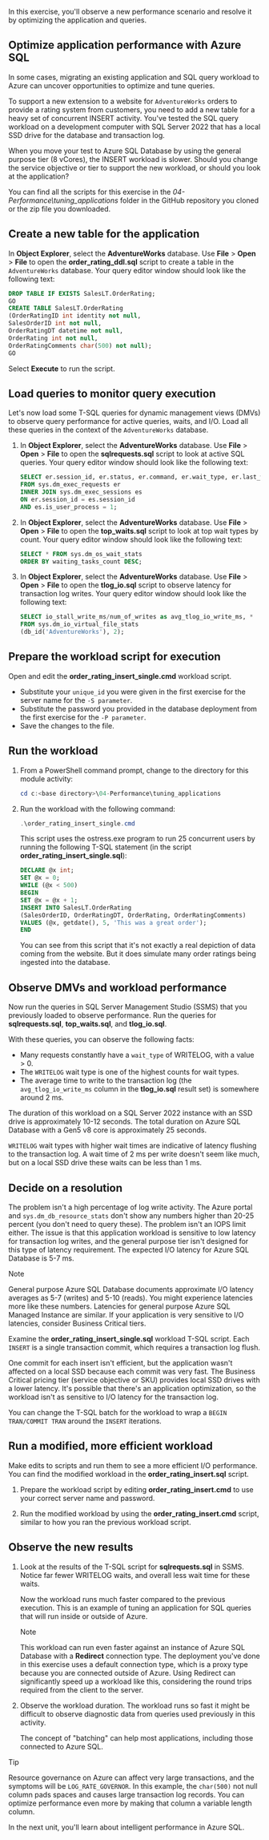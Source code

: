 In this exercise, you'll observe a new performance scenario and resolve it by optimizing the application and queries.

## Optimize application performance with Azure SQL

In some cases, migrating an existing application and SQL query workload to Azure can uncover opportunities to optimize and tune queries.

To support a new extension to a website for `AdventureWorks` orders to provide a rating system from customers, you need to add a new table for a heavy set of concurrent INSERT activity. You've tested the SQL query workload on a development computer with SQL Server 2022 that has a local SSD drive for the database and transaction log.

When you move your test to Azure SQL Database by using the general purpose tier (8 vCores), the INSERT workload is slower. Should you change the service objective or tier to support the new workload, or should you look at the application?

You can find all the scripts for this exercise in the *04-Performance\tuning_applications* folder in the GitHub repository you cloned or the zip file you downloaded.

## Create a new table for the application

In **Object Explorer**, select the **AdventureWorks** database. Use **File** > **Open** > **File** to open the **order_rating_ddl.sql** script to create a table in the `AdventureWorks` database. Your query editor window should look like the following text:

```sql
DROP TABLE IF EXISTS SalesLT.OrderRating;
GO
CREATE TABLE SalesLT.OrderRating
(OrderRatingID int identity not null,
SalesOrderID int not null,
OrderRatingDT datetime not null,
OrderRating int not null,
OrderRatingComments char(500) not null);
GO
```

Select **Execute** to run the script.

## Load queries to monitor query execution

Let's now load some T-SQL queries for dynamic management views (DMVs) to observe query performance for active queries, waits, and I/O. Load all these queries in the context of the `AdventureWorks` database.

1. In **Object Explorer**, select the **AdventureWorks** database. Use **File** > **Open** > **File** to open the **sqlrequests.sql** script to look at active SQL queries. Your query editor window should look like the following text:

    ```sql
    SELECT er.session_id, er.status, er.command, er.wait_type, er.last_wait_type, er.wait_resource, er.wait_time
    FROM sys.dm_exec_requests er
    INNER JOIN sys.dm_exec_sessions es
    ON er.session_id = es.session_id
    AND es.is_user_process = 1;
    ```

1. In **Object Explorer**, select the **AdventureWorks** database. Use **File** > **Open** > **File** to open the **top_waits.sql** script to look at top wait types by count. Your query editor window should look like the following text:

    ```sql
    SELECT * FROM sys.dm_os_wait_stats
    ORDER BY waiting_tasks_count DESC;
    ```

1. In **Object Explorer**, select the **AdventureWorks** database. Use **File** > **Open** > **File** to open the **tlog_io.sql** script to observe latency for transaction log writes. Your query editor window should look like the following text:

    ```sql
    SELECT io_stall_write_ms/num_of_writes as avg_tlog_io_write_ms, * 
    FROM sys.dm_io_virtual_file_stats
    (db_id('AdventureWorks'), 2);
    ```

## Prepare the workload script for execution

Open and edit the **order_rating_insert_single.cmd** workload script.

- Substitute your `unique_id` you were given in the first exercise for the server name for the `-S parameter`.
- Substitute the password you provided in the database deployment from the first exercise for the `-P parameter`.
- Save the changes to the file.

## Run the workload

1. From a PowerShell command prompt, change to the directory for this module activity:

    ```powershell
    cd c:<base directory>\04-Performance\tuning_applications
    ```

1. Run the workload with the following command:

    ```Powershell
    .\order_rating_insert_single.cmd
    ```

    This script uses the ostress.exe program to run 25 concurrent users by running the following T-SQL statement (in the script **order_rating_insert_single.sql**):

    ```sql
    DECLARE @x int;
    SET @x = 0;
    WHILE (@x < 500)
    BEGIN
    SET @x = @x + 1;
    INSERT INTO SalesLT.OrderRating
    (SalesOrderID, OrderRatingDT, OrderRating, OrderRatingComments)
    VALUES (@x, getdate(), 5, 'This was a great order');
    END
    ```

    You can see from this script that it's not exactly a real depiction of data coming from the website. But it does simulate many order ratings being ingested into the database.

## Observe DMVs and workload performance

Now run the queries in SQL Server Management Studio (SSMS) that you previously loaded to observe performance. Run the queries for **sqlrequests.sql**, **top_waits.sql**, and **tlog_io.sql**.

With these queries, you can observe the following facts:

- Many requests constantly have a `wait_type` of WRITELOG, with a value > 0.
- The `WRITELOG` wait type is one of the highest counts for wait types.
- The average time to write to the transaction log (the `avg_tlog_io_write_ms` column in the **tlog_io.sql** result set) is somewhere around 2 ms.

The duration of this workload on a SQL Server 2022 instance with an SSD drive is approximately 10-12 seconds. The total duration on Azure SQL Database with a Gen5 v8 core is approximately 25 seconds.

`WRITELOG` wait types with higher wait times are indicative of latency flushing to the transaction log. A wait time of 2 ms per write doesn't seem like much, but on a local SSD drive these waits can be less than 1 ms.

## Decide on a resolution

The problem isn't a high percentage of log write activity. The Azure portal and `sys.dm_db_resource_stats` don't show any numbers higher than 20-25 percent (you don't need to query these). The problem isn't an IOPS limit either. The issue is that this application workload is sensitive to low latency for transaction log writes, and the general purpose tier isn't designed for this type of latency requirement. The expected I/O latency for Azure SQL Database is 5-7 ms.

> [!NOTE]
> General purpose Azure SQL Database documents approximate I/O latency averages as 5-7 (writes) and 5-10 (reads). You might experience latencies more like these numbers. Latencies for general purpose Azure SQL Managed Instance are similar. If your application is very sensitive to I/O latencies, consider Business Critical tiers.

Examine the **order_rating_insert_single.sql** workload T-SQL script. Each `INSERT` is a single transaction commit, which requires a transaction log flush.

One commit for each insert isn't efficient, but the application wasn't affected on a local SSD because each commit was very fast. The Business Critical pricing tier (service objective or SKU) provides local SSD drives with a lower latency. It's possible that there's an application optimization, so the workload isn't as sensitive to I/O latency for the transaction log.

You can change the T-SQL batch for the workload to wrap a `BEGIN TRAN/COMMIT TRAN` around the `INSERT` iterations.

## Run a modified, more efficient workload

Make edits to scripts and run them to see a more efficient I/O performance. You can find the modified workload in the **order_rating_insert.sql** script.

1. Prepare the workload script by editing **order_rating_insert.cmd** to use your correct server name and password.

1. Run the modified workload by using the **order_rating_insert.cmd** script, similar to how you ran the previous workload script.

## Observe the new results

1. Look at the results of the T-SQL script for **sqlrequests.sql** in SSMS. Notice far fewer WRITELOG waits, and overall less wait time for these waits.

    Now the workload runs much faster compared to the previous execution. This is an example of tuning an application for SQL queries that will run inside or outside of Azure.

    > [!NOTE]
    > This workload can run even faster against an instance of Azure SQL Database with a **Redirect** connection type. The deployment you've done in this exercise uses a default connection type, which is a proxy type because you are connected outside of Azure. Using Redirect can significantly speed up a workload like this, considering the round trips required from the client to the server.

1. Observe the workload duration. The workload runs so fast it might be difficult to observe diagnostic data from queries used previously in this activity.

   The concept of "batching" can help most applications, including those connected to Azure SQL.

> [!TIP]
> Resource governance on Azure can affect very large transactions, and the symptoms will be `LOG_RATE_GOVERNOR`. In this example, the `char(500)` not null column pads spaces and causes large transaction log records. You can optimize performance even more by making that column a variable length column.

In the next unit, you'll learn about intelligent performance in Azure SQL.
